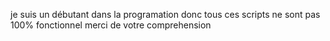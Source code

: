 je suis un débutant dans la programation 
donc tous ces scripts ne sont pas 100% fonctionnel
merci de votre comprehension
